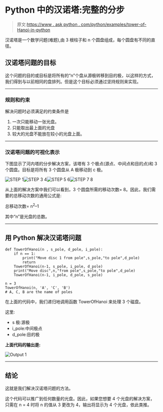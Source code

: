 # Python 中的汉诺塔:完整的分步

> 原文:[https://www . ask python . com/python/examples/tower-of-Hanoi-in-python](https://www.askpython.com/python/examples/tower-of-hanoi-in-python)

汉诺塔是一个数学问题(难题),由 3 根柱子和 n 个圆盘组成，每个圆盘有不同的直径。

## 汉诺塔问题的目标

这个问题的目的或目标是将所有的“n”个盘从源极转移到目的极，以这样的方式，我们得到与以前相同的盘排列。但是这个目标必须通过坚持规则来实现。

* * *

### **规则和约束**

解决问题时必须满足的约束条件是

1.  一次只能移动一张光盘。
2.  只能取出最上面的光盘
3.  较大的光盘不能放在较小的光盘上面。

* * *

### **汉诺塔问题的可视化表示**

下图显示了河内塔的分步解决方案，该塔有 3 个极点(源点、中间点和目的点)和 3 个圆盘。目标是将所有 3 个圆盘从 A 极移动到 c 极。

![STEP 1](../Images/d08929ddde577c88c843075f6bca1df4.png)![STEP 3 4](../Images/3d4137996b9789b52ad8fc10ae1b53c5.png)![STEP 5 6](../Images/0b97132c63942c6a4e45a102101330e5.png)![STEP 7 8](../Images/5be7fda134575b8c5c89f32333eb4030.png)

从上面的解决方案中我们可以看到，3 个圆盘所需的移动次数= 8。因此，我们需要的总移动次数的通用公式是:

总移动次数= n<sup>2</sup>–1

其中“n”是光盘的总数。

* * *

## 用 Python 解决汉诺塔问题

```
def TowerOfHanoi(n , s_pole, d_pole, i_pole):           
    if n == 1:
        print("Move disc 1 from pole",s_pole,"to pole",d_pole)
        return
    TowerOfHanoi(n-1, s_pole, i_pole, d_pole)
    print("Move disc",n,"from pole",s_pole,"to pole",d_pole)
    TowerOfHanoi(n-1, i_pole, d_pole, s_pole)

n = 3
TowerOfHanoi(n, 'A', 'C', 'B')
# A, C, B are the name of poles

```

在上面的代码中，我们递归地调用函数 TowerOfHanoi 来处理 3 个磁盘。

这里:

*   s 极:源极
*   i_pole:中间极点
*   d_pole:目的极

**上面代码的输出是:**

![Output 1](../Images/496559dc2571eda95c16212bdf911f7e.png)

* * *

## 结论

这就是我们解决汉诺塔问题的方法。

这个代码可以推广到任何数量的光盘。因此，如果您想要 4 个光盘的解决方案，只需在 n = 4 时将 n 的值从 3 更改为 4，输出将显示为 4 个光盘，依此类推。